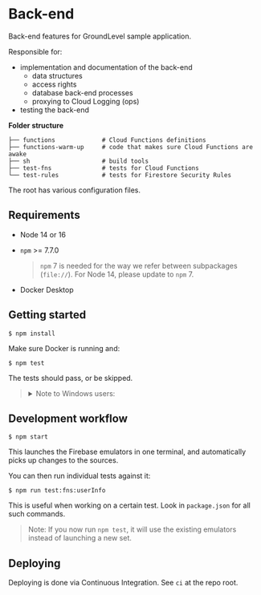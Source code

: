 # Back-end

Back-end features for GroundLevel sample application.

Responsible for:

- implementation and documentation of the back-end
   - data structures
   - access rights
   - database back-end processes 
   - proxying to Cloud Logging (ops)
- testing the back-end

**Folder structure**

```
├── functions             # Cloud Functions definitions
├── functions-warm-up     # code that makes sure Cloud Functions are awake
├── sh                    # build tools
├── test-fns              # tests for Cloud Functions
└── test-rules            # tests for Firestore Security Rules
```

The root has various configuration files.

## Requirements

- Node 14 or 16
- `npm` >= 7.7.0

   >`npm` 7 is needed for the way we refer between subpackages (`file://`). For Node 14, please update to `npm` 7.

- Docker Desktop

<!-- 
developed with:
- macOS 11.5
- node 16.6
- npm 7.20

- Docker Desktop 3.6.0 with: 1 CPU core, 1.5 GB RAM
-->

## Getting started

```
$ npm install
```

Make sure Docker is running and:

```
$ npm test
```

The tests should pass, or be skipped.

><details><summary>Note to Windows users:</summary>
>
>![](.images/defender-docker.png)
>   
>If you get this warning about Docker Desktop, at least
>   
>- **uncheck the "public networks" checkbox**. It's not needed.
>   
>It seems weird to the author that Windows would default to opening up things like that. Anyways, things continue to proceed in the background, regardless of what you select, but at least **do not press OK** without removing that one checkbox.
></details>

## Development workflow

```
$ npm start
```

This launches the Firebase emulators in one terminal, and automatically picks up changes to the sources.

You can then run individual tests against it:

```
$ npm run test:fns:userInfo
```

This is useful when working on a certain test. Look in `package.json` for all such commands.

>Note: If you now run `npm test`, it will use the existing emulators instead of launching a new set.


## Deploying

Deploying is done via Continuous Integration. See `ci` at the repo root.

